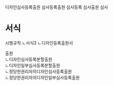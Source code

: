 디자인심사등록출원
심사등록출원
심사등록
심사출원
심사


# 서식
시행규칙
ㄴ서식3
ㄴ디자인등록출원서

출원  
ㄴ디자인심사등록분할출원  
ㄴ디자인일부심사등록분할출원  
ㄴ정당한권리자의디자인심사등록출원  
ㄴ정당한권리자의디자인일부심사등록출원  
